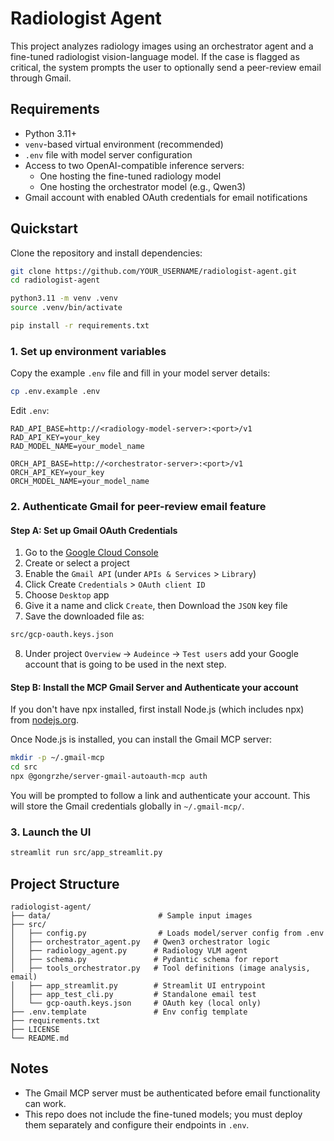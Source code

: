 # Radiologist Agent

This project analyzes radiology images using an orchestrator agent and a fine-tuned radiologist vision-language model. If the case is flagged as critical, the system prompts the user to optionally send a peer-review email through Gmail.

## Requirements

- Python 3.11+
- `venv`-based virtual environment (recommended)
- `.env` file with model server configuration
- Access to two OpenAI-compatible inference servers:
  - One hosting the fine-tuned radiology model
  - One hosting the orchestrator model (e.g., Qwen3)
- Gmail account with enabled OAuth credentials for email notifications

## Quickstart

Clone the repository and install dependencies:

```bash
git clone https://github.com/YOUR_USERNAME/radiologist-agent.git
cd radiologist-agent

python3.11 -m venv .venv
source .venv/bin/activate

pip install -r requirements.txt
```

### 1. Set up environment variables

Copy the example `.env` file and fill in your model server details:

```bash
cp .env.example .env
```

Edit `.env`:

```env
RAD_API_BASE=http://<radiology-model-server>:<port>/v1
RAD_API_KEY=your_key
RAD_MODEL_NAME=your_model_name

ORCH_API_BASE=http://<orchestrator-server>:<port>/v1
ORCH_API_KEY=your_key
ORCH_MODEL_NAME=your_model_name
```

### 2. Authenticate Gmail for peer-review email feature

#### Step A: Set up Gmail OAuth Credentials
1. Go to the [Google Cloud Console](https://console.cloud.google.com/)
2. Create or select a project
3. Enable the `Gmail API` (under `APIs & Services` > `Library`)
4. Click Create `Credentials` > `OAuth client ID`
5. Choose `Desktop` app
6. Give it a name and click `Create`, then Download the `JSON` key file
7. Save the downloaded file as:

```bash
src/gcp-oauth.keys.json
```
8. Under project `Overview` -> `Audeince` -> `Test users` add your Google account that is going to be used in the next step.

#### Step B: Install the MCP Gmail Server and Authenticate your account
If you don't have npx installed, first install Node.js (which includes npx) from [nodejs.org](https://nodejs.org).

Once Node.js is installed, you can install the Gmail MCP server:

```bash
mkdir -p ~/.gmail-mcp
cd src
npx @gongrzhe/server-gmail-autoauth-mcp auth 
```
You will be prompted to follow a link and authenticate your account. This will store the Gmail credentials globally in `~/.gmail-mcp/`.

### 3. Launch the UI

```bash
streamlit run src/app_streamlit.py
```

## Project Structure

```text
radiologist-agent/
├── data/                        # Sample input images
├── src/
│   ├── config.py                # Loads model/server config from .env
│   ├── orchestrator_agent.py   # Qwen3 orchestrator logic
│   ├── radiology_agent.py      # Radiology VLM agent
│   ├── schema.py               # Pydantic schema for report
│   ├── tools_orchestrator.py   # Tool definitions (image analysis, email)
│   ├── app_streamlit.py        # Streamlit UI entrypoint
│   ├── app_test_cli.py         # Standalone email test
│   └── gcp-oauth.keys.json     # OAuth key (local only)
├── .env.template               # Env config template
├── requirements.txt
├── LICENSE
└── README.md
```

## Notes

- The Gmail MCP server must be authenticated before email functionality can work.
- This repo does not include the fine-tuned models; you must deploy them separately and configure their endpoints in `.env`.
